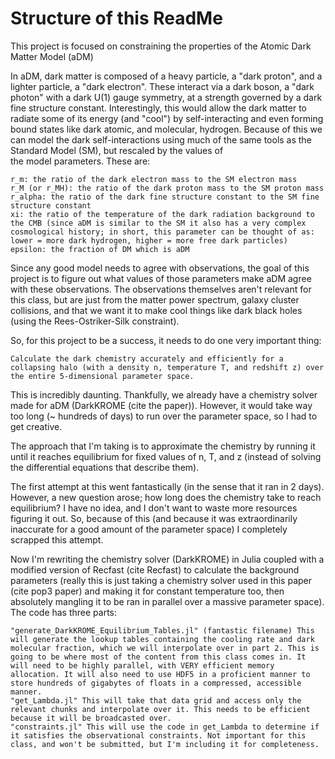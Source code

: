 # Structure of this ReadMe #

























This project is focused on constraining the properties of the Atomic Dark Matter Model (aDM)

In aDM, dark matter is composed of a heavy particle, a "dark proton", and a lighter particle, a "dark electron". These interact via a dark boson, a "dark photon" with a dark U(1) gauge symmetry, at a strength governed by a dark fine structure constant. Interestingly, this would allow the dark matter to radiate some of its energy (and "cool") by self-interacting and even forming bound states like dark atomic, and molecular, hydrogen. Because of this we can model the dark self-interactions using much of the same tools as the Standard Model (SM), but rescaled by the values of  
the model parameters. These are:

    r_m: the ratio of the dark electron mass to the SM electron mass
    r_M (or r_MH): the ratio of the dark proton mass to the SM proton mass
    r_alpha: the ratio of the dark fine structure constant to the SM fine structure constant
    xi: the ratio of the temperature of the dark radiation background to the CMB (since aDM is similar to the SM it also has a very complex cosmological history; in short, this parameter can be thought of as: lower = more dark hydrogen, higher = more free dark particles)
    epsilon: the fraction of DM which is aDM


Since any good model needs to agree with observations, the goal of this project is to figure out what values of those parameters make aDM agree with these observations. The observations themselves aren't relevant for this class, but are just from the matter power spectrum, galaxy cluster collisions, and that we want it to make cool things like dark black holes (using the Rees-Ostriker-Silk constraint).

So, for this project to be a success, it needs to do one very important thing:

    Calculate the dark chemistry accurately and efficiently for a collapsing halo (with a density n, temperature T, and redshift z) over the entire 5-dimensional parameter space.

This is incredibly daunting. Thankfully, we already have a chemistry solver made for aDM (DarkKROME (cite the paper)). However, it would take way too long (~ hundreds of days) to run over the parameter space, so I had to get creative.

The approach that I'm taking is to approximate the chemistry by running it until it reaches equilibrium for fixed values of n, T, and z (instead of solving the differential equations that describe them). 

The first attempt at this went fantastically (in the sense that it ran in 2 days). However, a new question arose; how long does the chemistry take to reach equilibrium? I have no idea, and I don't want to waste more resources figuring it out. So, because of this (and because it was extraordinarily inaccurate for a good amount of the parameter space) I completely scrapped this attempt.

Now I'm rewriting the chemistry solver (DarkKROME) in Julia coupled with a modified version of Recfast (cite Recfast) to calculate the background parameters (really this is just taking a chemistry solver used in this paper (cite pop3 paper) and making it for constant temperature too, then absolutely mangling it to be ran in parallel over a massive parameter space). The code has three parts:

    "generate_DarkKROME_Equilibrium_Tables.jl" (fantastic filename) This will generate the lookup tables containing the cooling rate and dark molecular fraction, which we will interpolate over in part 2. This is going to be where most of the content from this class comes in. It will need to be highly parallel, with VERY efficient memory allocation. It will also need to use HDF5 in a proficient manner to store hundreds of gigabytes of floats in a compressed, accessible manner.
    "get_Lambda.jl" This will take that data grid and access only the relevant chunks and interpolate over it. This needs to be efficient because it will be broadcasted over. 
    "constraints.jl" This will use the code in get_Lambda to determine if it satisfies the observational constraints. Not important for this class, and won't be submitted, but I'm including it for completeness.


